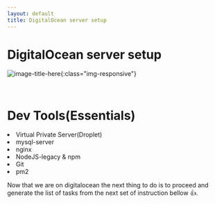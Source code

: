 ```yaml
---
layout: default
title: DigitalOcean server setup
---
```


# DigitalOcean server setup
![image-title-here](https://www.digitalocean.com/assets/images/logos-badges/png/DO_Logo_Horizontal_Blue-3f9e8fb1.png){:class="img-responsive"}


<br />

# Dev Tools(Essentials)

<li> Virtual Private Server(Droplet)</li>
<li> mysql-server</li>
<li> nginx</li>
<li> NodeJS-legacy & npm</li>
<li> Git</li>
<li> pm2</li>


Now that we are on digitalocean the next thing to do is to proceed and generate the list of tasks from the next set of instruction bellow  :+1:.
